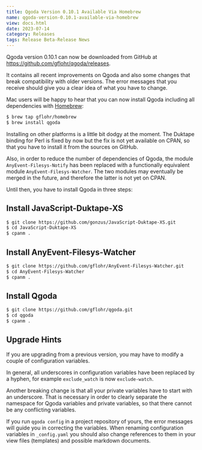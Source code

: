 ```yaml
---
title: Qgoda Version 0.10.1 Available Via Homebrew
name: qgoda-version-0.10.1-available-via-homebrew
view: docs.html
date: 2023-07-14
category: Releases
tags: Release Beta-Release News
---
```


Qgoda version 0.10.1 can now be downloaded from GitHub at
https://github.com/gflohr/qgoda/releases.

It contains all recent improvements on Qgoda and also some changes that break
compatibility with older versions. The error messages that you receive should
give you a clear idea of what you have to change.

Mac users will be happy to hear that you can now install Qgoda including all
dependencies with [Homebrew](https://brew.sh):

```sh
$ brew tap gflohr/homebrew
$ brew install qgoda
```

Installing on other platforms is a little bit dodgy at the moment. The
Duktape binding for Perl is fixed by now but the fix is not yet available on
CPAN, so that you have to install it from the sources on GitHub.

Also, in order to reduce the number of dependencies of Qgoda, the module
`AnyEvent-Filesys-Notify` has been replaced with a functionally equivalent
module `AnyEvent-Filesys-Watcher`. The two modules may eventually be merged
in the future, and therefore the latter is not yet on CPAN.

Until then, you have to install Qgoda in three steps:

## Install JavaScript-Duktape-XS

```sh
$ git clone https://github.com/gonzus/JavaScript-Duktape-XS.git
$ cd JavaScript-Duktape-XS
$ cpanm .
```

## Install AnyEvent-Filesys-Watcher

```sh
$ git clone https://github.com/gflohr/AnyEvent-Filesys-Watcher.git
$ cd AnyEvent-Filesys-Watcher
$ cpanm .
```

## Install Qgoda

```sh
$ git clone https://github.com/gflohr/qgoda.git
$ cd qgoda
$ cpanm .
```

## Upgrade Hints

If you are upgrading from a previous version, you may have to modify a couple
of configuration variables.

In general, all underscores in configuration variables have been replaced by a
hyphen, for example `exclude_watch` is now `exclude-watch`.

Another breaking change is that all your private variables have to start with
an underscore. That is necessary in order to clearly separate the namespace
for Qgoda variables and private variables, so that there cannot be any
conflicting variables.

If you run `qgoda config` in a project repository of yours, the error
messages will guide you in correcting the variables. When renaming
configuration variables in `_config.yaml` you should also change references
to them in your view files (templates) and possible markdown documents.
